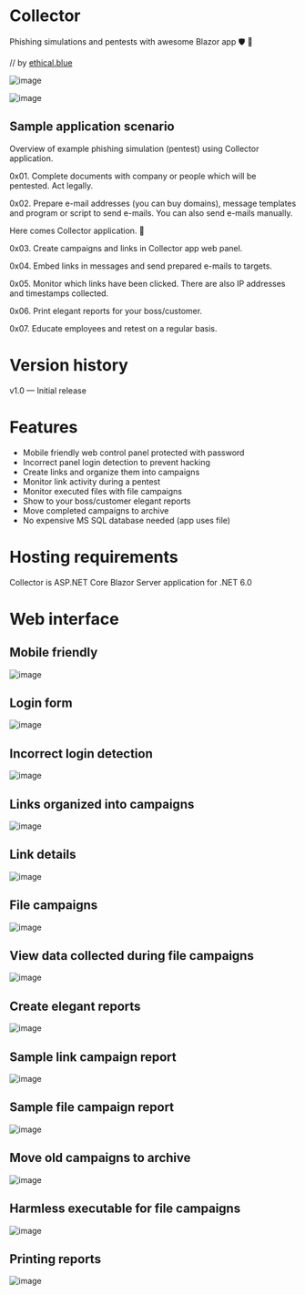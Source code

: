 # Collector
Phishing simulations and pentests with awesome Blazor app 🛡️ 🧪 

// by [ethical.blue](https://ethical.blue/)

![image](https://github.com/ethicalblue/CollectorApp/blob/main/images/live.png)

![image](https://github.com/ethicalblue/CollectorApp/blob/main/images/blazor.png)

## Sample application scenario

Overview of example phishing simulation (pentest) using Collector application.

0x01. Complete documents with company or people which will be pentested. Act legally.

0x02. Prepare e-mail addresses (you can buy domains), message templates and program or script to send e-mails. You can also send e-mails manually.

Here comes Collector application. 🙂

0x03. Create campaigns and links in Collector app web panel.

0x04. Embed links in messages and send prepared e-mails to targets.

0x05. Monitor which links have been clicked. There are also IP addresses and timestamps collected.

0x06. Print elegant reports for your boss/customer.

0x07. Educate employees and retest on a regular basis.

# Version history
v1.0 — Initial release

# Features
+ Mobile friendly web control panel protected with password
+ Incorrect panel login detection to prevent hacking
+ Create links and organize them into campaigns
+ Monitor link activity during a pentest
+ Monitor executed files with file campaigns
+ Show to your boss/customer elegant reports
+ Move completed campaigns to archive
+ No expensive MS SQL database needed (app uses file)

# Hosting requirements
Collector is ASP.NET Core Blazor Server application for .NET 6.0

# Web interface

## Mobile friendly
![image](https://github.com/ethicalblue/CollectorApp/blob/main/images/mobilefriendly1.png)

## Login form
![image](https://github.com/ethicalblue/CollectorApp/blob/main/images/collector1.png)

## Incorrect login detection
![image](https://github.com/ethicalblue/CollectorApp/blob/main/images/collector2.png)

## Links organized into campaigns
![image](https://github.com/ethicalblue/CollectorApp/blob/main/images/collector3.png)

## Link details
![image](https://github.com/ethicalblue/CollectorApp/blob/main/images/collector4.png)

## File campaigns
![image](https://github.com/ethicalblue/CollectorApp/blob/main/images/collector5.png)

## View data collected during file campaigns
![image](https://github.com/ethicalblue/CollectorApp/blob/main/images/collector6.png)

## Create elegant reports
![image](https://github.com/ethicalblue/CollectorApp/blob/main/images/collector7.png)

## Sample link campaign report
![image](https://github.com/ethicalblue/CollectorApp/blob/main/images/collector8.png)

## Sample file campaign report
![image](https://github.com/ethicalblue/CollectorApp/blob/main/images/collector9.png)

## Move old campaigns to archive
![image](https://github.com/ethicalblue/CollectorApp/blob/main/images/collector10.png)

## Harmless executable for file campaigns
![image](https://github.com/ethicalblue/CollectorApp/blob/main/images/collector11.png)

## Printing reports
![image](https://github.com/ethicalblue/CollectorApp/blob/main/images/collector12.png)
